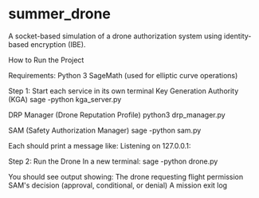 # summer_drone
A socket-based simulation of a drone authorization system using identity-based encryption (IBE).

How to Run the Project

Requirements:
Python 3
SageMath (used for elliptic curve operations)


Step 1: Start each service in its own terminal
Key Generation Authority (KGA)
sage -python kga_server.py

DRP Manager (Drone Reputation Profile)
python3 drp_manager.py

SAM (Safety Authorization Manager)
sage -python sam.py

Each should print a message like:
Listening on 127.0.0.1:<port>

Step 2: Run the Drone
In a new terminal:
sage -python drone.py

You should see output showing:
The drone requesting flight permission
SAM's decision (approval, conditional, or denial)
A mission exit log
